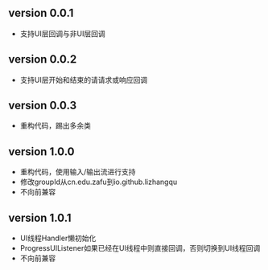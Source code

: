 version 0.0.1
-------------

 - 支持UI层回调与非UI层回调

version 0.0.2
-------------

 - 支持UI层开始和结束的请请求或响应回调

version 0.0.3
-------------

 - 重构代码，踢出多余类

version 1.0.0
-------------

 - 重构代码，使用输入/输出流进行支持
 - 修改groupId从cn.edu.zafu到io.github.lizhangqu
 - 不向前兼容

version 1.0.1
-------------

 - UI线程Handler懒初始化
 - ProgressUIListener如果已经在UI线程中则直接回调，否则切换到UI线程回调
 - 不向前兼容